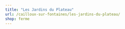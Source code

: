 ```yaml
---
title: "Les Jardins du Plateau"
url: /cailloux-sur-fontaines/les-jardins-du-plateau/
shop: ferme
---
```

